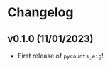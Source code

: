 # Changelog

<!--next-version-placeholder-->

## v0.1.0 (11/01/2023)

- First release of `pycounts_eig`!